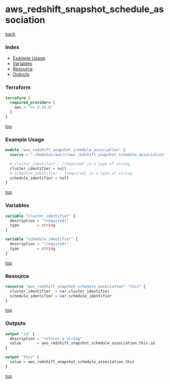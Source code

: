 # aws_redshift_snapshot_schedule_association

[back](../aws.md)

### Index

- [Example Usage](#example-usage)
- [Variables](#variables)
- [Resource](#resource)
- [Outputs](#outputs)

### Terraform

```terraform
terraform {
  required_providers {
    aws = ">= 3.34.0"
  }
}
```

[top](#index)

### Example Usage

```terraform
module "aws_redshift_snapshot_schedule_association" {
  source = "./modules/aws/r/aws_redshift_snapshot_schedule_association"

  # cluster_identifier - (required) is a type of string
  cluster_identifier = null
  # schedule_identifier - (required) is a type of string
  schedule_identifier = null
}
```

[top](#index)

### Variables

```terraform
variable "cluster_identifier" {
  description = "(required)"
  type        = string
}

variable "schedule_identifier" {
  description = "(required)"
  type        = string
}
```

[top](#index)

### Resource

```terraform
resource "aws_redshift_snapshot_schedule_association" "this" {
  cluster_identifier  = var.cluster_identifier
  schedule_identifier = var.schedule_identifier
}
```

[top](#index)

### Outputs

```terraform
output "id" {
  description = "returns a string"
  value       = aws_redshift_snapshot_schedule_association.this.id
}

output "this" {
  value = aws_redshift_snapshot_schedule_association.this
}
```

[top](#index)